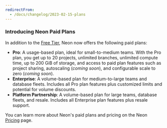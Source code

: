 ```yaml
---
redirectFrom:
  - /docs/changelog/2023-02-15-plans
---
```


### Introducing Neon Paid Plans

In addition to the [Free Tier](/docs/introduction/free-tier), Neon now offers the following paid plans:

- **Pro**: A usage-based plan, ideal for small-to-medium teams. With the Pro plan, you get up to 20 projects, unlimited branches, unlimited compute time, up to 200 GiB of storage, and access to paid plan features such as project sharing, autoscaling (_coming soon_), and configurable scale to zero (_coming soon_).
- **Enterprise**: A volume-based plan for medium-to-large teams and database fleets. Includes all Pro plan features plus customized limits and potential for volume discounts.
- **Platform Partnership**: A volume-based plan for large teams, database fleets, and resale. Includes all Enterprise plan features plus resale support.

You can learn more about Neon's paid plans and pricing on the Neon [Pricing](/pricing) page.
